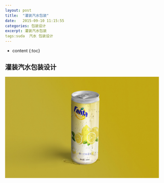 ```yaml
---
layout: post
title:  "灌装汽水包装"
date:   2015-09-10 11:15:55
categories: 包装设计
excerpt: 灌装汽水包装
tags:suda  汽水 包装设计
---
```


* content
{:toc}

## 灌装汽水包装设计

![福隆酒店](/css/pics/soda-can.jpg "灌装汽水包装设计") 
